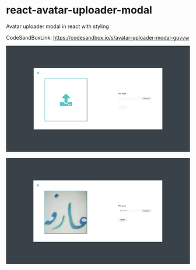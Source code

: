 # react-avatar-uploader-modal
Avatar uploader modal in react with styling 
  
CodeSandBoxLink:
https://codesandbox.io/s/avatar-uploader-modal-guvvw

 
 
 ![pic-not-uploaded](pic-not-uploaded.png)
 
 ![pic-uploaded](pic-uploaded.png)
